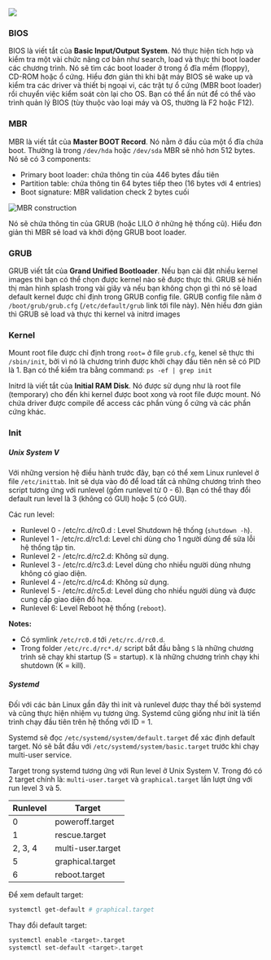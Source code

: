 ![](https://s905060.gitbooks.io/site-reliability-engineer-handbook/content/linux-boot-process.png)

### BIOS
BIOS là viết tắt của **Basic Input/Output System**. 
Nó thực hiện tích hợp và kiểm tra một vài chức năng cơ bản như search, load và thực thi boot loader các chương trình.  Nó sẽ tìm các boot loader ở trong ổ đĩa mềm (floppy), CD-ROM hoặc ổ cứng. Hiểu đơn giản thì khi bật máy BIOS sẽ wake up và kiểm tra các driver và thiết bị ngoại vi, các trật tự ổ cứng (MBR boot loader) rồi chuyển việc kiểm soát còn lại cho OS. Bạn có thể ấn nút để có thể vào trình quản lý BIOS (tùy thuộc vào loại máy và OS, thường là F2 hoặc F12).
### MBR
MBR là viết tắt của **Master BOOT Record**.
Nó nằm ở đầu của một ổ đĩa chứa boot. Thường là trong `/dev/hda` hoặc `/dev/sda` MBR sẽ nhỏ hơn 512 bytes. Nó sẽ có 3 components:
- Primary boot loader: chứa thông tin của 446 bytes đầu tiên
- Partition table: chứa thông tin 64 bytes tiếp theo (16 bytes với 4 entries)
- Boot signature: MBR validation check 2 bytes cuối

![MBR construction](https://www.partitionwizard.com/images/uploads/articles/2019/07/windows-8-mbr-fix/windows-8-mbr-fix-1.png)

Nó sẽ chứa thông tin của GRUB (hoặc LILO ở những hệ thống cũ).
Hiểu đơn giản thì MBR sẽ load và khởi động GRUB boot loader.
### GRUB
GRUB viết tắt của **Grand Unified Bootloader**.
Nếu bạn cài đặt nhiều kernel images thì bạn có thể chọn được kernel nào sẽ được thực thi.
GRUB sẽ hiển thị màn hình splash trong vài giây và nếu bạn không chọn gì thì nó sẽ load default kernel được chỉ định trong GRUB config file.
GRUB config file nằm ở `/boot/grub/grub.cfg` (`/etc/default/grub` link tới file này). Nên hiểu đơn giản thì GRUB sẽ load và thực thi kernel và initrd images
### Kernel
Mount root file được chỉ định trong `root=` ở file `grub.cfg`, kenel sẽ thực thi `/sbin/init`, bởi vì nó là chương trình được khởi chạy đầu tiên nên sẽ có PID là 1. Bạn có thể kiểm tra bằng command: `ps -ef | grep init`

Initrd là viết tắt của **Initial RAM Disk**. Nó được sử dụng như là root file (temporary) cho đến khi kernel được boot xong và root file được mount. Nó chứa driver được compile để access các phần vùng ổ cứng và các phần cứng khác.
### Init
##### Unix System V
Với những version hệ điều hành trước đây, bạn có thể xem Linux runlevel ở file `/etc/inittab`.  Init sẽ dựa vào đó để load tất cả những chương trình theo script tương ứng với runlevel (gồm runlevel từ 0 - 6).  Bạn có thể thay đổi default run level là 3 (không có GUI) hoặc 5 (có GUI).

Các run level:
-   Runlevel 0 - /etc/rc.d/rc0.d : Level Shutdown hệ thống (`shutdown -h`).
-   Runlevel 1 - /etc/rc.d/rc1.d: Level chỉ dùng cho 1 người dùng để sửa lỗi hệ thống tập tin.
-   Runlevel 2 - /etc/rc.d/rc2.d: Không sử dụng.
-   Runlevel 3 - /etc/rc.d/rc3.d: Level dùng cho nhiều người dùng nhưng không có giao diện.
-   Runlevel 4 - /etc/rc.d/rc4.d: Không sử dụng.
-   Runlevel 5 - /etc/rc.d/rc5.d: Level dùng cho nhiều người dùng và được cung cấp giao diện đồ họa.
-   Runlevel 6: Level Reboot hệ thống (`reboot`).

**Notes:**
- Có symlink `/etc/rc0.d` tới `/etc/rc.d/rc0.d`.
- Trong folder `/etc/rc.d/rc*.d/` script bắt đầu bằng `S` là những chương trình sẽ chạy khi startup (S = startup). `K` là những chương trình chạy khi shutdown (K = kill).
##### Systemd
Đối với các bản Linux gần đây thì init và runlevel được thay thế bởi systemd và cũng thực hiện nhiệm vụ tương ứng. Systemd cũng giống như init là tiến trình chạy đầu tiên trên hệ thống với ID = 1.

Systemd sẽ đọc `/etc/systemd/system/default.target` để xác định default target. Nó sẽ bắt đầu với `/etc/systemd/system/basic.target` trước khi chạy multi-user service.

Target trong systemd tương ứng với Run level ở Unix System V. Trong đó có 2 target chính là: `multi-user.target` và `graphical.target` lần lượt ứng với run level 3 và 5.

| Runlevel | Target |
| -------- | -------- |
| 0  | poweroff.target   |
| 1  | rescue.target   |
| 2, 3, 4  | multi-user.target   |
| 5  | graphical.target   |
| 6  | reboot.target   |

Để xem default target:
``` bash
systemctl get-default # graphical.target
```
Thay đổi default target:
``` bash
systemctl enable <target>.target
systemctl set-default <target>.target
```